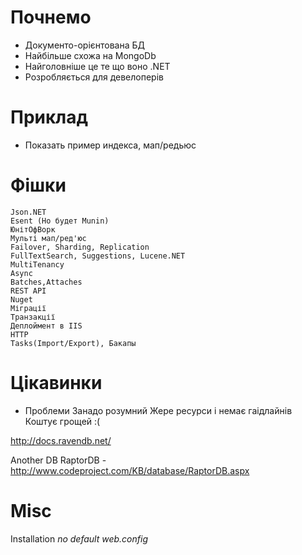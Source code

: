 # Почнемо

- Документо-орієнтована БД
- Найбільше схожа на MongoDb
- Найголовніше це те що воно .NET
- Розробляється для девелоперів

# Приклад
- Показать пример индекса, мап/редьюс

# Фішки
    Json.NET
    Esent (Но будет Munin)
    ЮнітОфВорк
    Мульті мап/ред'юс
    Failover, Sharding, Replication
    FullTextSearch, Suggestions, Lucene.NET
    MultiTenancy
    Async
    Batches,Attaches
    REST API
    Nuget
    Міграції
    Транзакції
    Деплоймент в IIS
    HTTP
    Tasks(Import/Export), Бакапы

# Цікавинки

- Проблеми
    Занадо розумний
    Жере ресурси і немає гаідлайнів
    Коштує грощей :(

http://docs.ravendb.net/

Another DB RaptorDB - http://www.codeproject.com/KB/database/RaptorDB.aspx

# Misc
Installation
_no default web.config_

